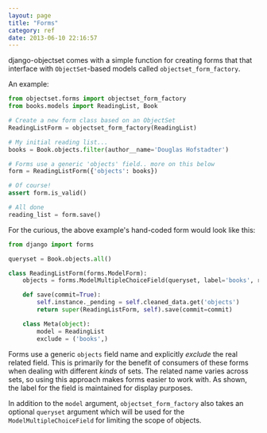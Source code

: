 ```yaml
---
layout: page
title: "Forms"
category: ref
date: 2013-06-10 22:16:57
---
```


django-objectset comes with a simple function for creating forms that that interface with `ObjectSet`-based models called `objectset_form_factory`.

An example:

```python
from objectset.forms import objectset_form_factory
from books.models import ReadingList, Book

# Create a new form class based on an ObjectSet
ReadingListForm = objectset_form_factory(ReadingList)

# My initial reading list...
books = Book.objects.filter(author__name='Douglas Hofstadter')

# Forms use a generic 'objects' field.. more on this below
form = ReadingListForm({'objects': books})

# Of course!
assert form.is_valid()

# All done
reading_list = form.save()
```

For the curious, the above example's hand-coded form would look like this:

```python
from django import forms

queryset = Book.objects.all()

class ReadingListForm(forms.ModelForm):
    objects = forms.ModelMultipleChoiceField(queryset, label='books', required=False)

    def save(commit=True):
        self.instance._pending = self.cleaned_data.get('objects')
        return super(ReadingListForm, self).save(commit=commit)

    class Meta(object):
        model = ReadingList
        exclude = ('books',)
```

Forms use a generic `objects` field name and explicitly _exclude_ the real related field. This is primarily for the benefit of consumers of these forms when dealing with different _kinds_ of sets. The related name varies across sets, so using this approach makes forms easier to work with. As shown, the label for the field is maintained for display purposes.

In addition to the `model` argument, `objectset_form_factory` also takes an optional `queryset` argument which will be used for the `ModelMultipleChoiceField` for limiting the scope of objects.
